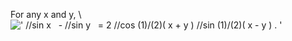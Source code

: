 For any x and y, \\
![' //sin x   - //sin y   = 2 //cos (1)/(2)( x + y ) //sin (1)/(2)( x - y ) . '](../dictionary/equation_images/3726.1..png)

